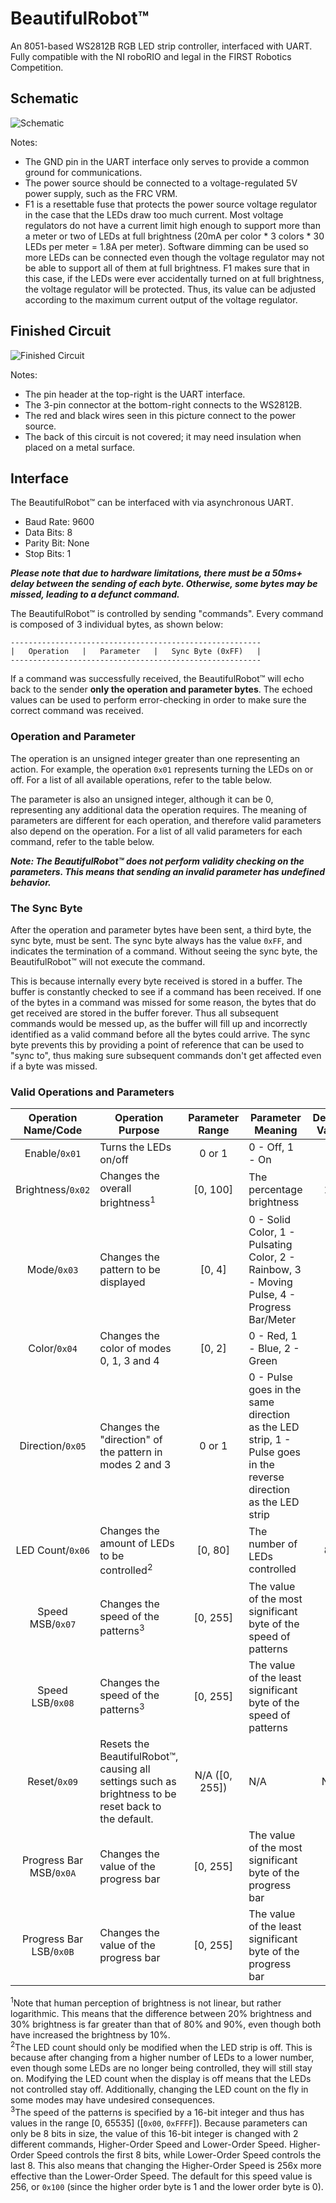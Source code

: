 # BeautifulRobot&#8482;
An 8051-based WS2812B RGB LED strip controller, interfaced with UART.
Fully compatible with the NI roboRIO and legal in the FIRST Robotics Competition.

## Schematic
![Schematic](https://user-images.githubusercontent.com/32781310/50739488-3b19b400-11af-11e9-90dc-13c8eeac2b61.png)

Notes:
* The GND pin in the UART interface only serves to provide a common ground for communications.
* The power source should be connected to a voltage-regulated 5V power supply, such as the FRC VRM.
* F1 is a resettable fuse that protects the power source voltage regulator in the case that the LEDs draw too much current.
Most voltage regulators do not have a current limit high enough to support more than a meter or two of LEDs at full brightness
(20mA per color * 3 colors * 30 LEDs per meter = 1.8A per meter). Software dimming can be used so more LEDs can be connected even
though the voltage regulator may not be able to support all of them at full brightness. F1 makes sure that in this case, if the
LEDs were ever accidentally turned on at full brightness, the voltage regulator will be protected. Thus, its value can be adjusted
according to the maximum current output of the voltage regulator.

## Finished Circuit
![Finished Circuit](https://user-images.githubusercontent.com/32781310/50739594-d19aa500-11b0-11e9-973e-fcf7403f7e3e.jpg)

Notes:
* The pin header at the top-right is the UART interface.
* The 3-pin connector at the bottom-right connects to the WS2812B.
* The red and black wires seen in this picture connect to the power source.
* The back of this circuit is not covered; it may need insulation when placed on a metal surface.

## Interface
The BeautifulRobot&#8482; can be interfaced with via asynchronous UART.
* Baud Rate: 9600
* Data Bits: 8
* Parity Bit: None
* Stop Bits: 1

***Please note that due to hardware limitations, there must be a 50ms+ delay between the sending of each byte.
Otherwise, some bytes may be missed, leading to a defunct command.***

The BeautifulRobot&#8482; is controlled by sending "commands".
Every command is composed of 3 individual bytes, as shown below:
```
--------------------------------------------------------
|   Operation   |   Parameter   |   Sync Byte (0xFF)   |
--------------------------------------------------------
```

If a command was successfully received, the BeautifulRobot&#8482; will echo back to the sender **only the operation and parameter bytes**.
The echoed values can be used to perform error-checking in order to make sure the correct command was received.

### Operation and Parameter
The operation is an unsigned integer greater than one representing an action.
For example, the operation `0x01` represents turning the LEDs on or off.
For a list of all available operations, refer to the table below.

The parameter is also an unsigned integer, although it can be 0, representing any additional data the operation requires.
The meaning of parameters are different for each operation, and therefore valid parameters also depend on the operation.
For a list of all valid parameters for each command, refer to the table below.

***Note: The BeautifulRobot&#8482; does not perform validity checking on the parameters.
This means that sending an invalid parameter has undefined behavior.***

### The Sync Byte
After the operation and parameter bytes have been sent, a third byte, the sync byte, must be sent.
The sync byte always has the value `0xFF`, and indicates the termination of a command.
Without seeing the sync byte, the BeautifulRobot&#8482; will not execute the command.

This is because internally every byte received is stored in a buffer.
The buffer is constantly checked to see if a command has been received. 
If one of the bytes in a command was missed for some reason, the bytes that do get received are stored in the buffer forever.
Thus all subsequent commands would be messed up, as the buffer will fill up and incorrectly identified as a valid command before
all the bytes could arrive.
The sync byte prevents this by providing a point of reference that can be used to "sync to", thus making sure subsequent commands
don't get affected even if a byte was missed.

### Valid Operations and Parameters
| Operation Name/Code | Operation Purpose | Parameter Range | Parameter Meaning | Default Value |
|:-------------------:| ----------------- |:---------------:| ----------------- |:-------------:|
| Enable/`0x01` | Turns the LEDs on/off | 0 or 1 | 0 - Off, 1 - On | 0 |
| Brightness/`0x02` | Changes the overall brightness<sup>1</sup> | [0, 100] | The percentage brightness | 16 |
| Mode/`0x03` | Changes the pattern to be displayed | [0, 4] | 0 - Solid Color, 1 - Pulsating Color, 2 - Rainbow, 3 - Moving Pulse, 4 - Progress Bar/Meter | 0 |
| Color/`0x04` | Changes the color of modes 0, 1, 3 and 4 | [0, 2] | 0 - Red, 1 - Blue, 2 - Green | 2 |
| Direction/`0x05` | Changes the "direction" of the pattern in modes 2 and 3 | 0 or 1 | 0 - Pulse goes in the same direction as the LED strip, 1 - Pulse goes in the reverse direction as the LED strip | 0 |
| LED Count/`0x06` | Changes the amount of LEDs to be controlled<sup>2</sup> | [0, 80] | The number of LEDs controlled | 80 |
| Speed MSB/`0x07` | Changes the speed of the patterns<sup>3</sup> | [0, 255] | The value of the most significant byte of the speed of patterns | 1 |
| Speed LSB/`0x08` | Changes the speed of the patterns<sup>3</sup> | [0, 255] | The value of the least significant byte of the speed of patterns | 0 |
| Reset/`0x09` | Resets the BeautifulRobot&#8482;, causing all settings such as brightness to be reset back to the default. | N/A ([0, 255]) | N/A | N/A |
| Progress Bar MSB/`0x0A` | Changes the value of the progress bar | [0, 255] | The value of the most significant byte of the progress bar | 0 |
| Progress Bar LSB/`0x0B` | Changes the value of the progress bar | [0, 255] | The value of the least significant byte of the progress bar | 0 |

<sup>1</sup>Note that human perception of brightness is not linear, but rather logarithmic.
This means that the difference between 20% brightness and 30% brightness is far greater than that of 80% and 90%, even though both
have increased the brightness by 10%.\
<sup>2</sup>The LED count should only be modified when the LED strip is off.
This is because after changing from a higher number of LEDs to a lower number, even though some LEDs are no longer being controlled,
they will still stay on. Modifying the LED count when the display is off means that the LEDs not controlled stay off.
Additionally, changing the LED count on the fly in some modes may have undesired consequences.\
<sup>3</sup>The speed of the patterns is specified by a 16-bit integer and thus has values in the range [0, 65535] ([`0x00`, `0xFFFF`]).
Because parameters can only be 8 bits in size, the value of this 16-bit integer is changed with 2 different commands, Higher-Order Speed and Lower-Order Speed.
Higher-Order Speed controls the first 8 bits, while Lower-Order Speed controls the last 8. 
This also means that changing the Higher-Order Speed is 256x more effective than the Lower-Order Speed.
The default for this speed value is 256, or `0x100` (since the higher order byte is 1 and the lower order byte is 0).
